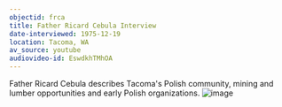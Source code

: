 ```yaml
---
objectid: frca
title: Father Ricard Cebula Interview 
date-interviewed: 1975-12-19
location: Tacoma, WA
av_source: youtube
audiovideo-id: EswdkhTMhOA
---
```


Father Ricard Cebula describes Tacoma's Polish community, mining and lumber opportunities and early Polish organizations. ![image](https://user-images.githubusercontent.com/85772373/166089738-f305f0a5-015e-439a-9eb8-677aafa2577a.png)
